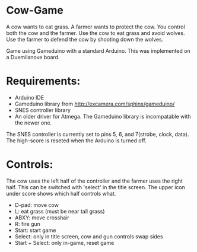 # Cow-Game
A cow wants to eat grass. A farmer wants to protect the cow. You control both the cow and the farmer. Use the cow to eat grass and avoid wolves. Use the farmer to defend the cow by shooting down the wolves.

Game using Gameduino with a standard Arduino. This was implemented on a Duemilanove board.

# Requirements:

* Arduino IDE
* Gameduino library from http://excamera.com/sphinx/gameduino/
* SNES controller library
* An older driver for Atmega. The Gameduino library is incompatable with the newer one.
  
The SNES controller is currently set to pins 5, 6, and 7(strobe, clock, data).
The high-score is reseted when the Arduino is turned off.

# Controls:

The cow uses the left half of the controller and the farmer uses the right half. This can be switched with 'select' in the title screen. The upper icon under score shows which half controls what.

* D-pad: move cow
* L: eat grass (must be near tall grass)
* ABXY: move crosshair
* R: fire gun
* Start: start game
* Select: only in title screen, cow and gun controls swap sides
* Start + Select: only in-game, reset game
